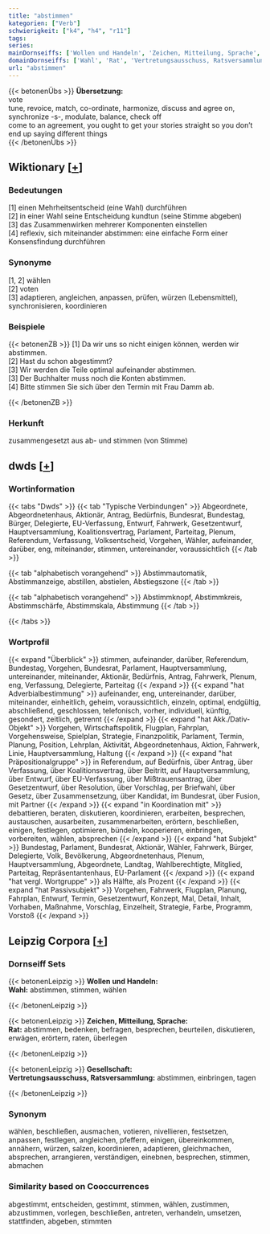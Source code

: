 ```yaml
---
title: "abstimmen"
kategorien: ["Verb"]
schwierigkeit: ["k4", "h4", "r11"]
tags:
series:
mainDornseiffs: ['Wollen und Handeln', 'Zeichen, Mitteilung, Sprache', 'Gesellschaft']
domainDornseiffs: ['Wahl', 'Rat', 'Vertretungsausschuss, Ratsversammlung']
url: "abstimmen"
---
```


{{< betonenÜbs >}}
**Übersetzung:**  
vote  
tune, revoice, match, co-ordinate, harmonize, discuss and agree on, synchronize -s-, modulate, balance, check off  
come to an agreement, you ought to get your stories straight so you don’t end up saying different things  
{{< /betonenÜbs >}}

## Wiktionary [[+](https://de.wiktionary.org/wiki/abstimmen)]

### Bedeutungen
[1] einen Mehrheitsentscheid (eine Wahl) durchführen  
[2] in einer Wahl seine Entscheidung kundtun (seine Stimme abgeben)  
[3] das Zusammenwirken mehrerer Komponenten einstellen  
[4] reflexiv, sich miteinander abstimmen: eine einfache Form einer Konsensfindung durchführen  

### Synonyme
[1, 2] wählen  
[2] voten  
[3] adaptieren, angleichen, anpassen, prüfen, würzen (Lebensmittel), synchronisieren, koordinieren  

### Beispiele
{{< betonenZB >}}
[1] Da wir uns so nicht einigen können, werden wir abstimmen.  
[2] Hast du schon abgestimmt?  
[3] Wir werden die Teile optimal aufeinander abstimmen.  
[3] Der Buchhalter muss noch die Konten abstimmen.  
[4] Bitte stimmen Sie sich über den Termin mit Frau Damm ab.  

{{< /betonenZB >}}
### Herkunft
zusammengesetzt aus ab- und stimmen (von Stimme)  



## dwds [[+](https://www.dwds.de/wb/abstimmen)]

### Wortinformation
{{< tabs "Dwds" >}}
{{< tab "Typische Verbindungen" >}}
Abgeordnete, Abgeordnetenhaus, Aktionär, Antrag, Bedürfnis, Bundesrat, Bundestag, Bürger, Delegierte, EU-Verfassung, Entwurf, Fahrwerk, Gesetzentwurf, Hauptversammlung, Koalitionsvertrag, Parlament, Parteitag, Plenum, Referendum, Verfassung, Volksentscheid, Vorgehen, Wähler, aufeinander, darüber, eng, miteinander, stimmen, untereinander, voraussichtlich
{{< /tab >}}

{{< tab "alphabetisch vorangehend" >}}
Abstimmautomatik, Abstimmanzeige, abstillen, abstielen, Abstiegszone
{{< /tab >}}

{{< tab "alphabetisch vorangehend" >}}
Abstimmknopf, Abstimmkreis, Abstimmschärfe, Abstimmskala, Abstimmung
{{< /tab >}}

{{< /tabs >}}

### Wortprofil
{{< expand "Überblick" >}} stimmen, aufeinander, darüber, Referendum, Bundestag, Vorgehen, Bundesrat, Parlament, Hauptversammlung, untereinander, miteinander, Aktionär, Bedürfnis, Antrag, Fahrwerk, Plenum, eng, Verfassung, Delegierte, Parteitag {{< /expand >}}
{{< expand "hat Adverbialbestimmung" >}} aufeinander, eng, untereinander, darüber, miteinander, einheitlich, geheim, voraussichtlich, einzeln, optimal, endgültig, abschließend, geschlossen, telefonisch, vorher, individuell, künftig, gesondert, zeitlich, getrennt {{< /expand >}}
{{< expand "hat Akk./Dativ-Objekt" >}} Vorgehen, Wirtschaftspolitik, Flugplan, Fahrplan, Vorgehensweise, Spielplan, Strategie, Finanzpolitik, Parlament, Termin, Planung, Position, Lehrplan, Aktivität, Abgeordnetenhaus, Aktion, Fahrwerk, Linie, Hauptversammlung, Haltung {{< /expand >}}
{{< expand "hat Präpositionalgruppe" >}} in Referendum, auf Bedürfnis, über Antrag, über Verfassung, über Koalitionsvertrag, über Beitritt, auf Hauptversammlung, über Entwurf, über EU-Verfassung, über Mißtrauensantrag, über Gesetzentwurf, über Resolution, über Vorschlag, per Briefwahl, über Gesetz, über Zusammensetzung, über Kandidat, im Bundesrat, über Fusion, mit Partner {{< /expand >}}
{{< expand "in Koordination mit" >}} debattieren, beraten, diskutieren, koordinieren, erarbeiten, besprechen, austauschen, ausarbeiten, zusammenarbeiten, erörtern, beschließen, einigen, festlegen, optimieren, bündeln, kooperieren, einbringen, vorbereiten, wählen, absprechen {{< /expand >}}
{{< expand "hat Subjekt" >}} Bundestag, Parlament, Bundesrat, Aktionär, Wähler, Fahrwerk, Bürger, Delegierte, Volk, Bevölkerung, Abgeordnetenhaus, Plenum, Hauptversammlung, Abgeordnete, Landtag, Wahlberechtigte, Mitglied, Parteitag, Repräsentantenhaus, EU-Parlament {{< /expand >}}
{{< expand "hat vergl. Wortgruppe" >}} als Hälfte, als Prozent {{< /expand >}}
{{< expand "hat Passivsubjekt" >}} Vorgehen, Fahrwerk, Flugplan, Planung, Fahrplan, Entwurf, Termin, Gesetzentwurf, Konzept, Mal, Detail, Inhalt, Vorhaben, Maßnahme, Vorschlag, Einzelheit, Strategie, Farbe, Programm, Vorstoß {{< /expand >}}

## Leipzig Corpora [[+](https://corpora.uni-leipzig.de/en/res?word=abstimmen&corpusId=deu_newscrawl-public_2018)]

### Dornseiff Sets
{{< betonenLeipzig >}}
**Wollen und Handeln:**  
**Wahl:** abstimmen, stimmen, wählen  

{{< /betonenLeipzig >}}


{{< betonenLeipzig >}}
**Zeichen, Mitteilung, Sprache:**  
**Rat:** abstimmen, bedenken, befragen, besprechen, beurteilen, diskutieren, erwägen, erörtern, raten, überlegen  

{{< /betonenLeipzig >}}


{{< betonenLeipzig >}}
**Gesellschaft:**  
**Vertretungsausschuss, Ratsversammlung:** abstimmen, einbringen, tagen  

{{< /betonenLeipzig >}}

### Synonym
wählen, beschließen, ausmachen, votieren, nivellieren, festsetzen, anpassen, festlegen, angleichen, pfeffern, einigen, übereinkommen, annähern, würzen, salzen, koordinieren, adaptieren, gleichmachen, absprechen, arrangieren, verständigen, einebnen, besprechen, stimmen, abmachen


### Similarity based on Cooccurrences
abgestimmt, entscheiden, gestimmt, stimmen, wählen, zustimmen, abzustimmen, vorlegen, beschließen, antreten, verhandeln, umsetzen, stattfinden, abgeben, stimmten

